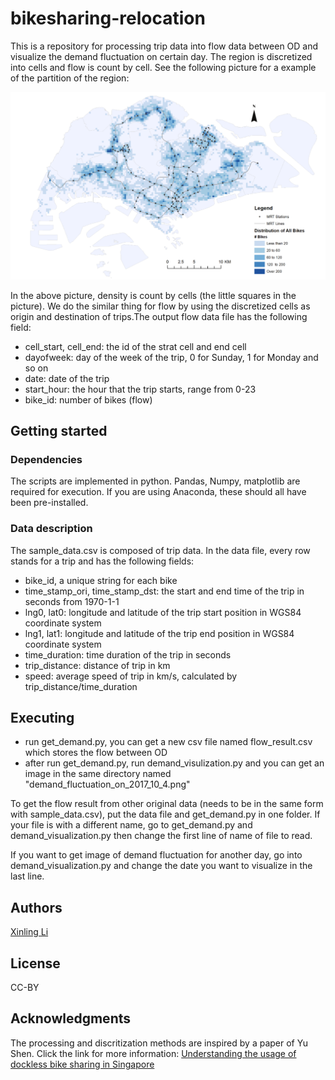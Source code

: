 # bikesharing-relocation
This is a repository for processing trip data into flow data between OD and visualize the demand fluctuation on certain day. The region is discretized into cells and flow is count by cell. See the following picture for a example of the partition of the region:

<p align='center'>
<img src="partition_example.png" width=700>
</p>

In the above picture, density is count by cells (the little squares in the picture). We do the similar thing for flow by using the discretized cells as origin and destination of trips.The output flow data file has the following field:

* cell_start, cell_end: the id of the strat cell and end cell
* dayofweek: day of the week of the trip, 0 for Sunday, 1 for Monday and so on
* date: date of the trip
* start_hour: the hour that the trip starts, range from 0-23
* bike_id: number of bikes (flow)
## Getting started

### Dependencies
The scripts are implemented in python. Pandas, Numpy, matplotlib are required for execution. If you are using Anaconda, these should all have been pre-installed.

### Data description
The sample_data.csv is composed of trip data. In the data file, every row stands for a trip and has the following fields:
* bike_id, a unique string for each bike
* time_stamp_ori, time_stamp_dst: the start and end time of the trip in seconds from 1970-1-1
* lng0, lat0: longitude and latitude of the trip start position in WGS84 coordinate system
* lng1, lat1: longitude and latitude of the trip end position in WGS84 coordinate system
* time_duration: time duration of the trip in seconds
* trip_distance: distance of trip in km
* speed: average speed of trip in km/s, calculated by trip_distance/time_duration

## Executing
* run get_demand.py, you can get a new csv file named flow_result.csv which stores the flow between OD
* after run get_demand.py, run demand_visulization.py and you can get an image in the same directory named "demand_fluctuation_on_2017_10_4.png"

To get the flow result from other original data (needs to be in the same form with sample_data.csv), put the data file and get_demand.py in one folder. If your file is with a different name, go to get_demand.py and demand_visualization.py then change the first line of name of file to read. 

If you want to get image of demand fluctuation for another day, go into demand_visualization.py and change the date you want to visualize in the last line.

## Authors
[Xinling Li](mailto:li.xinling@epfl.ch)

## License
CC-BY

## Acknowledgments

The processing and discritization methods are inspired by a paper of Yu Shen. Click the link for more information:
[Understanding the usage of dockless bike sharing in Singapore](https://www.tandfonline.com/doi/abs/10.1080/15568318.2018.1429696)
